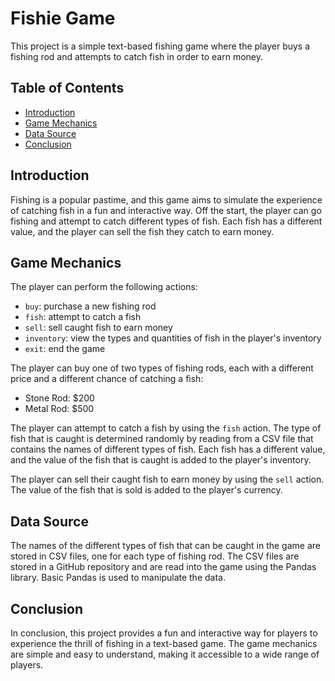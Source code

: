 # Fishie Game

This project is a simple text-based fishing game where the player buys a fishing rod and attempts to catch fish in order to earn money.

## Table of Contents

- [Introduction](#introduction)
- [Game Mechanics](#game-mechanics)
- [Data Source](#data-source)
- [Conclusion](#conclusion)

## Introduction

Fishing is a popular pastime, and this game aims to simulate the experience of catching fish in a fun and interactive way. Off the start, the player can go fishing and attempt to catch different types of fish. Each fish has a different value, and the player can sell the fish they catch to earn money.

## Game Mechanics

The player can perform the following actions:

- `buy`: purchase a new fishing rod
- `fish`: attempt to catch a fish
- `sell`: sell caught fish to earn money
- `inventory`: view the types and quantities of fish in the player's inventory
- `exit`: end the game

The player can buy one of two types of fishing rods, each with a different price and a different chance of catching a fish:

- Stone Rod: $200
- Metal Rod: $500

The player can attempt to catch a fish by using the `fish` action. The type of fish that is caught is determined randomly by reading from a CSV file that contains the names of different types of fish. Each fish has a different value, and the value of the fish that is caught is added to the player's inventory.

The player can sell their caught fish to earn money by using the `sell` action. The value of the fish that is sold is added to the player's currency.

## Data Source

The names of the different types of fish that can be caught in the game are stored in CSV files, one for each type of fishing rod. The CSV files are stored in a GitHub repository and are read into the game using the Pandas library. Basic Pandas is used to manipulate the data.

## Conclusion

In conclusion, this project provides a fun and interactive way for players to experience the thrill of fishing in a text-based game. The game mechanics are simple and easy to understand, making it accessible to a wide range of players. 
